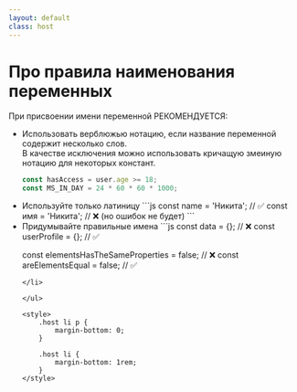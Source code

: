 ```yaml
---
layout: default
class: host
---
```


# Про правила наименования переменных

При присвоении имени переменной <span v-mark.red="0">РЕКОМЕНДУЕТСЯ</span>:
<ul>
<li>
Использовать верблюжью нотацию, если название переменной содержит несколько слов.<br/>
В качестве исключения можно использовать кричащую змеиную нотацию для некоторых констант.

```js
const hasAccess = user.age >= 18;
const MS_IN_DAY = 24 * 60 * 60 * 1000;
```
</li>

<li>
Используйте только латиницу
```js
const name = 'Никита'; // ✅
const имя = 'Никита'; // ❌ (но ошибок не будет)
```
</li>

<li>
Придумывайте правильные имена
```js
const data = {}; // ❌
const userProfile = {}; // ✅

const elementsHasTheSameProperties = false; // ❌
const areElementsEqual = false; // ✅
```
</li>

</ul>

<style>
    .host li p {
        margin-bottom: 0;
    }

    .host li {
        margin-bottom: 1rem;
    }
</style>

